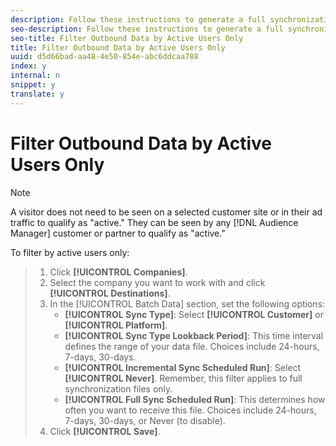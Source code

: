 ```yaml
---
description: Follow these instructions to generate a full synchronization file that includes recently active users only. You may want to filter for active users to push relevant data to an on-site targeting system or to limit the size of the files sent to a DSP. You cannot use this filter with incremental synchronization.
seo-description: Follow these instructions to generate a full synchronization file that includes recently active users only. You may want to filter for active users to push relevant data to an on-site targeting system or to limit the size of the files sent to a DSP. You cannot use this filter with incremental synchronization.
seo-title: Filter Outbound Data by Active Users Only
title: Filter Outbound Data by Active Users Only
uuid: d5d66bad-aa48-4e50-854e-abc6ddcaa788
index: y
internal: n
snippet: y
translate: y
---
```


# Filter Outbound Data by Active Users Only


>[!NOTE]
>
>A visitor does not need to be seen on a selected customer site or in their ad traffic to qualify as "active." They can be seen by any [!DNL  Audience Manager] customer or partner to qualify as "active." 



To filter by active users only: 

>1. Click **[!UICONTROL  Companies]**.
>1. Select the company you want to work with and click **[!UICONTROL  Destinations]**.
>1. In the [!UICONTROL  Batch Data] section, set the following options:
>    * **[!UICONTROL  Sync Type]**: Select **[!UICONTROL  Customer]** or **[!UICONTROL  Platform]**.
>    * **[!UICONTROL  Sync Type Lookback Period]**: This time interval defines the range of your data file. Choices include 24-hours, 7-days, 30-days.
>    * **[!UICONTROL  Incremental Sync Scheduled Run]**: Select **[!UICONTROL  Never]**. Remember, this filter applies to full synchronization files only.
>    * **[!UICONTROL  Full Sync Scheduled Run]**: This determines how often you want to receive this file. Choices include 24-hours, 7-days, 30-days, or Never (to disable).
>1. Click **[!UICONTROL  Save]**.
